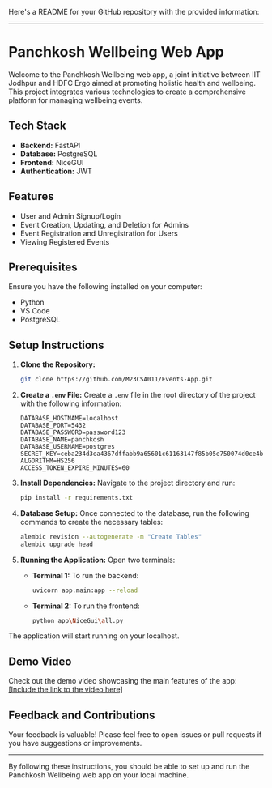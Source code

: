 Here's a README for your GitHub repository with the provided information:

---

# Panchkosh Wellbeing Web App

Welcome to the Panchkosh Wellbeing web app, a joint initiative between IIT Jodhpur and HDFC Ergo aimed at promoting holistic health and wellbeing. This project integrates various technologies to create a comprehensive platform for managing wellbeing events.

## Tech Stack

- **Backend:** FastAPI
- **Database:** PostgreSQL
- **Frontend:** NiceGUI
- **Authentication:** JWT

## Features

- User and Admin Signup/Login
- Event Creation, Updating, and Deletion for Admins
- Event Registration and Unregistration for Users
- Viewing Registered Events

## Prerequisites

Ensure you have the following installed on your computer:

- Python
- VS Code
- PostgreSQL

## Setup Instructions

1. **Clone the Repository:**
   ```bash
   git clone https://github.com/M23CSA011/Events-App.git
   ```

2. **Create a `.env` File:**
   Create a `.env` file in the root directory of the project with the following information:

   ```env
   DATABASE_HOSTNAME=localhost
   DATABASE_PORT=5432
   DATABASE_PASSWORD=password123
   DATABASE_NAME=panchkosh
   DATABASE_USERNAME=postgres
   SECRET_KEY=ceba234d3ea4367dffabb9a65601c61163147f85b05e750074d0ce4b4d314c25
   ALGORITHM=HS256
   ACCESS_TOKEN_EXPIRE_MINUTES=60
   ```

3. **Install Dependencies:**
   Navigate to the project directory and run:
   ```bash
   pip install -r requirements.txt
   ```

4. **Database Setup:**
   Once connected to the database, run the following commands to create the necessary tables:
   ```bash
   alembic revision --autogenerate -m "Create Tables"
   alembic upgrade head
   ```

5. **Running the Application:**
   Open two terminals:

   - **Terminal 1:** To run the backend:
     ```bash
     uvicorn app.main:app --reload
     ```

   - **Terminal 2:** To run the frontend:
     ```bash
     python app\NiceGui\all.py
     ```

The application will start running on your localhost.

## Demo Video

Check out the demo video showcasing the main features of the app:[ [Include the link to the video here]](https://drive.google.com/file/d/1EjxmUkbPkgHNOMwHWQAftekcT9_xVQgp/view?usp=sharing)

## Feedback and Contributions

Your feedback is valuable! Please feel free to open issues or pull requests if you have suggestions or improvements.

---

By following these instructions, you should be able to set up and run the Panchkosh Wellbeing web app on your local machine.

